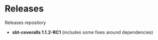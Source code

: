 # Releases
Releases repository

- **sbt-coveralls 1.1.2-RC1** (includes some fixes around dependencies)
